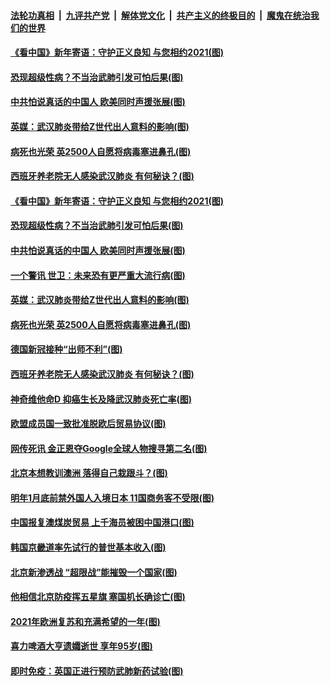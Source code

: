 

####  [法轮功真相](../../../../basic/blob/master/README.md?t=12301431) &nbsp;|&nbsp; [九评共产党](../../../../9ping.md/blob/master/README.md?t=12301431) &nbsp;|&nbsp; [解体党文化](../../../../jtdwh.md/blob/master/README.md?t=12301431)  &nbsp;|&nbsp; [共产主义的终极目的](../../../../gczydzjmd.md/blob/master/README.md?t=12301431) &nbsp;|&nbsp; [魔鬼在统治我们的世界](../../../../mgztzwmdsj.md/blob/master/README.md?t=12301431) 

#### [《看中国》新年寄语：守护正义良知 与您相约2021(图)](../pages/p9/957427.md?t=12301431) 

#### [恐现超级性病？不当治武肺引发可怕后果(图)](../pages/p9/957409.md?t=12301431) 

#### [中共怕说真话的中国人 欧美同时声援张展(图)](../pages/p9/957466.md?t=12301431) 

#### [英媒：武汉肺炎带给Z世代出人意料的影响(图)](../pages/p9/957435.md?t=12301431) 

#### [病死也光荣 英2500人自愿将病毒塞进鼻孔(图)](../pages/p9/957296.md?t=12301431) 

#### [西班牙养老院无人感染武汉肺炎 有何秘诀？(图)](../pages/p9/957350.md?t=12301431) 

#### [《看中国》新年寄语：守护正义良知 与您相约2021(图)](../pages/p9/957427.md?t=12301431) 

#### [恐现超级性病？不当治武肺引发可怕后果(图)](../pages/p9/957409.md?t=12301431) 

#### [中共怕说真话的中国人 欧美同时声援张展(图)](../pages/p9/957466.md?t=12301431) 

#### [一个警讯 世卫：未来恐有更严重大流行病(图)](../pages/p9/957412.md?t=12301431) 

#### [英媒：武汉肺炎带给Z世代出人意料的影响(图)](../pages/p9/957435.md?t=12301431) 

#### [病死也光荣 英2500人自愿将病毒塞进鼻孔(图)](../pages/p9/957296.md?t=12301431) 

#### [德国新冠接种“出师不利”(图)](../pages/p9/957363.md?t=12301431) 

#### [西班牙养老院无人感染武汉肺炎 有何秘诀？(图)](../pages/p9/957350.md?t=12301431) 

#### [神奇维他命D 抑癌生长及降武汉肺炎死亡率(图)](../pages/p9/957295.md?t=12301431) 

#### [欧盟成员国一致批准脱欧后贸易协议(图)](../pages/p9/957311.md?t=12301431) 

#### [网传死讯 金正恩夺Google全球人物搜寻第二名(图)](../pages/p9/957299.md?t=12301431) 

#### [北京本想教训澳洲 落得自己栽跟斗？(图)](../pages/p9/957191.md?t=12301431) 

#### [明年1月底前禁外国人入境日本 11国商务客不受限(图)](../pages/p9/957204.md?t=12301431) 

#### [中国报复澳煤炭贸易 上千海员被困中国港口(图)](../pages/p9/957245.md?t=12301431) 

#### [韩国京畿道率先试行的普世基本收入(图)](../pages/p9/957243.md?t=12301431) 

#### [北京新渗透战 “超限战”能摧毁一个国家(图)](../pages/p9/957123.md?t=12301431) 

#### [他相信北京防疫挥五星旗 塞国机长确诊亡(图)](../pages/p9/957122.md?t=12301431) 

#### [2021年欧洲复苏和充满希望的一年(图)](../pages/p9/957170.md?t=12301431) 

#### [喜力啤酒大亨遗孀逝世 享年95岁(图)](../pages/p9/957168.md?t=12301431) 

#### [即时免疫：英国正进行预防武肺新药试验(图)](../pages/p9/957150.md?t=12301431) 

